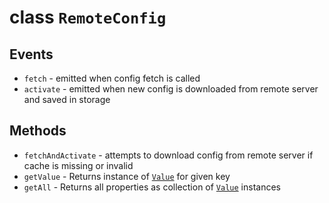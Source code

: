 # class `RemoteConfig`

## Events
- `fetch` - emitted when config fetch is called
- `activate` - emitted when new config is downloaded from remote server and saved in storage

## Methods
- `fetchAndActivate` - attempts to download config from remote server if cache is missing or invalid
- `getValue` - Returns instance of [`Value`](Value.md) for given key
- `getAll` - Returns all properties as collection of [`Value`](Value.md) instances
